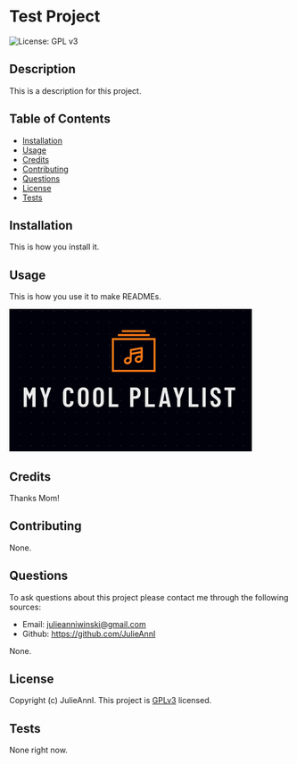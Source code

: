 # Test Project
  ![License: GPL v3](https://img.shields.io/badge/License-GPLv3-blue.svg)  

  ## Description
  
  This is a description for this project.
  
  ## Table of Contents
  
  - [Installation](#Installation)
  - [Usage](#Usage)
  - [Credits](#Credits)
  - [Contributing](#Contributing)
  - [Questions](#Questions)
  - [License](#License)
  - [Tests](#Tests)
  
  ## Installation
  
  This is how you install it.
  
  ## Usage
  
  This is how you use it to make READMEs.
  
  ![image1](images/image1.png)
  
  ## Credits
  
  Thanks Mom!
  
  ## Contributing 
  
  None.
  
  ## Questions
  
  To ask questions about this project please contact me through the following sources:
  - Email: julieanniwinski@gmail.com
  - Github:  https://github.com/JulieAnnI
  
  None.
  
  ## License
  
  Copyright (c)  JulieAnnI.
    This project is [GPLv3](https://www.gnu.org/licenses/gpl-3.0) licensed.
  
  ## Tests
  
  None right now.